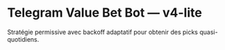 # Telegram Value Bet Bot — v4-lite

Stratégie permissive avec backoff adaptatif pour obtenir des picks quasi-quotidiens.
